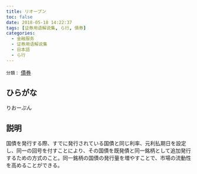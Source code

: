 ```yaml
---
title: リオープン
toc: false
date: 2018-05-18 14:22:37
tags: [证券用语解说集, ら行, 債券]
categories:
  - 金融服务
  - 证券用语解说集
  - 日本語
  - ら行
---
```


`分類：` [債券](/tags/債券/)

## ひらがな

りおーぷん

## 説明

国債を発行する際、すでに発行されている国債と同じ利率、元利払期日を設定し、同一の回号を付すことにより、その国債を既発債と同一銘柄として追加発行するための方式のこと。同一銘柄の国債の発行量を増やすことで、市場の流動性を高めることができる。

